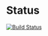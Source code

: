 # Status

[![Build Status](http://64.227.128.144:8080/buildStatus/icon?job=Flask-Poetry%2Fmaster)](http://64.227.128.144:8080/job/Flask-Poetry/job/master/)
